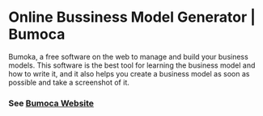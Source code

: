 # Online Bussiness Model Generator | Bumoca
Bumoka, a free software on the web to manage and build your business models. This software is the best tool for learning the business model and how to write it, and it also helps you create a business model as soon as possible and take a screenshot of it.

### See [Bumoca Website](https://bumoka.iran.liara.run/)
